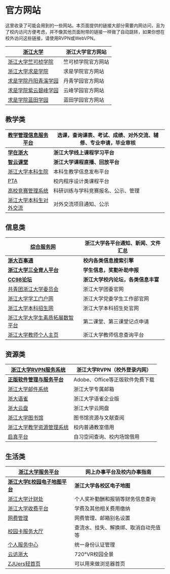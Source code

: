 # 官方网站

这里收录了可能会用到的一些网站。本页面提供的链接大部分需要内网访问，且为了校内访问方便考虑，并不像其他页面附带的链接一样做了自动跳转，如果你想在校外访问这些链接，请使用RVPN或WebVPN。

| [**浙江大学**](https://www.zju.edu.cn/)                     | **浙江大学官方网站** |
| ------------------------------------------------------- | ------------ |
| [浙江大学竺可桢学院](http://office.ckc.zju.edu.cn/main.htm)      | 竺可桢学院官方网站    |
| [浙江大学求是学院](http://qsxy.zju.edu.cn/main.htm)             | 求是学院官方网站     |
| [求是学院丹阳青溪学园](https://dqxy.zju.edu.cn/)                  | 丹青学园官方网站     |
| [求是学院紫云碧峰学园](https://yunfeng.zju.edu.cn/on/main.htm)    | 云峰学园官方网站     |
| [求是学院蓝田学园](http://lantian.zju.edu.cn/ltoffice/main.htm) | 蓝田学园官方网站     |

## 教学类

| [教学管理信息服务平台](http://zdbk.zju.edu.cn)             | 选课，查询课表、考试、成绩、对外交流、辅修、专业申请，毕业审核 |
| ------------------------------------------------ | ------------------------------- |
| [**学在浙大**](http://course.zju.edu.cn)             | **浙江大学线上课程学习平台**                |
| [**智云课堂**](https://classroom.zju.edu.cn/)        | **浙江大学课程直播、回放平台**               |
| [浙江大学本科生院](https://ugrs.zju.edu.cn)              | 本科生教学信息发布平台                     |
| [PTA](https://pintia.cn/home)                    | 校内程序设计类课程平台                     |
| [高校竞赛管理系统](http://kyjs.zju.edu.cn/kyxl)          | 科研训练与学科竞赛报名、公示、管理               |
| [浙江大学本科生对外交流](https://ugrs.zju.edu.cn/dwjlfwpt/) | 对外交流项目通知、公示                     |

## 信息类

| [**综合服务网**](https://zhfw.zju.edu.cn/)      | **浙江大学各平台通知、新闻、文件汇总** |
| ------------------------------------------ | --------------------- |
| [**浙大百事通**](https://s2.zju.edu.cn/)        | **校内各类信息搜索引擎**        |
| [**浙江大学三全育人平台**](http://eta.zju.edu.cn)    | **学生信息，奖勤补助申报**       |
| [**CC98论坛**](https://www.cc98.org/)        | **浙江大学校内论坛，各类信息丰富**   |
| [共青团浙江大学委员会](https://zjutw.zju.edu.cn/)    | 浙江大学团委官网              |
| [浙江大学学工门户网](http://www.xgb.zju.edu.cn/)    | 浙江大学党委学生工作部官网         |
| [浙江大学本科招生网](https://zdzsc.zju.edu.cn/)     | 浙江大学本科招生处官网           |
| [浙江大学大学生素质拓展数智平台](http://sztz.zju.edu.cn/) | 第二课堂、第三课堂记点申请         |
| [浙江大学教师个人主页](https://person.zju.edu.cn)    | 浙江大学教师信息查询平台          |

## 资源类

| [浙江大学RVPN服务系统](https://rvpn.zju.edu.cn)           | 浙江大学RVPN（校外登录内网）      |
| ------------------------------------------------- | --------------------- |
| [**正版软件管理与服务平台**](http://ms.zju.edu.cn/)          | Adobe、Office等正版软件免费下载 |
| [浙江大学邮件系统](https://mail.zju.edu.cn/)              | 浙江大学专属邮箱              |
| [浙大语雀](https://yuque.zju.edu.cn)                  | 浙江大学语雀企业版             |
| [浙大云盘](https://pan.zju.edu.cn)                    | 浙江大学云网盘               |
| [浙江大学图书馆](https://libweb.zju.edu.cn/)             | 图书馆资源与文献查阅            |
| [浙江大学教学资源管理系统](http://jxzygl.zju.edu.cn/)         | 校内普通教室借用              |
| [启真平台](https://qzonline.zju.edu.cn/hom/uni#/home) | 自习空间查询、校内场馆借用         |

## 生活类

| [**浙江大学服务平台**](https://service.zju.edu.cn/)                | **网上办事平台及校内办事指南**  |
| ---------------------------------------------------------- | ------------------ |
| [**浙江大学E校园电子地图平台**](https://map.zju.edu.cn/index)          | **浙江大学各校区电子地图**    |
| [浙江大学计财处](http://cwcx.zju.edu.cn/WFManager/login.jsp)      | 个人奖补勤酬和报销等财务信息查询   |
| [浙江大学收费平台](http://pay.zju.edu.cn/payment/login.jsp)        | 学费及其他相关费用缴纳        |
| [网费管理](https://myvpn.zju.edu.cn)                           | 网费管理、邮箱别名设置        |
| [校园卡服务大厅](https://ecard.zju.edu.cn/)                       | 查流水、挂失、解换绑、取消自动充值等 |
| [个人服务中心](https://zjuam.zju.edu.cn/zjuam-main/)             | 统一身份认证管理           |
| [云访浙大](https://720yun.com/t/84vksqfez2y?scene_id=48324019) | 720°VR校园全景         |
| [ZJUers轻首页](https://zjuers.com/)                           | 可以用来做浏览器首页         |

